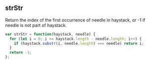 ## strStr

Return the index of the first occurrence of needle in haystack, or -1 if needle is not part of haystack.

```JavaScript
var strStr = function(haystack, needle) {
  for (let i = 0; i <= haystack.length - needle.length; i++) {
    if (haystack.substr(i, needle.length) === needle) return i;
  }
  return -1;
};
```
